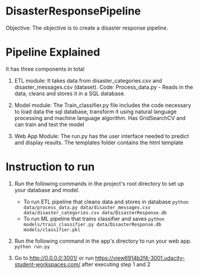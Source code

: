 # DisasterResponsePipeline

Objective: The objective is to create a disaster response pipeline.

# Pipeline Explained

It has three components in total

1. ETL module: It takes data from disaster_categories.csv and disaster_messages.csv (dataset). 
   Code: Process_data.py - Reads in the data, cleans and stores it in a SQL database.
   
2. Model module: The Train_classifier.py file includes the code necessary to load data the sql database, transform it using natural language processing and machine language algorithm. Has GridSearchCV and can train and test the model 

3. Web App Module: The run.py has the user interface needed to predict and display results. The templates folder contains the html template

# Instruction to run
1. Run the following commands in the project's root directory to set up your database and model.

    - To run ETL pipeline that cleans data and stores in database
        `python data/process_data.py data/disaster_messages.csv data/disaster_categories.csv data/DisasterResponse.db`
    - To run ML pipeline that trains classifier and saves
        `python models/train_classifier.py data/DisasterResponse.db models/classifier.pkl`

2. Run the following command in the app's directory to run your web app.
    `python run.py`

3. Go to http://0.0.0.0:3001/ or run https://view6914b2f4-3001.udacity-student-workspaces.com/  after executing step 1 and 2
